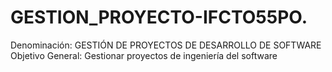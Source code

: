 


# GESTION_PROYECTO-IFCTO55PO.
Denominación: GESTIÓN DE PROYECTOS DE DESARROLLO DE SOFTWARE
<br>Objetivo General: Gestionar proyectos de ingeniería del software
